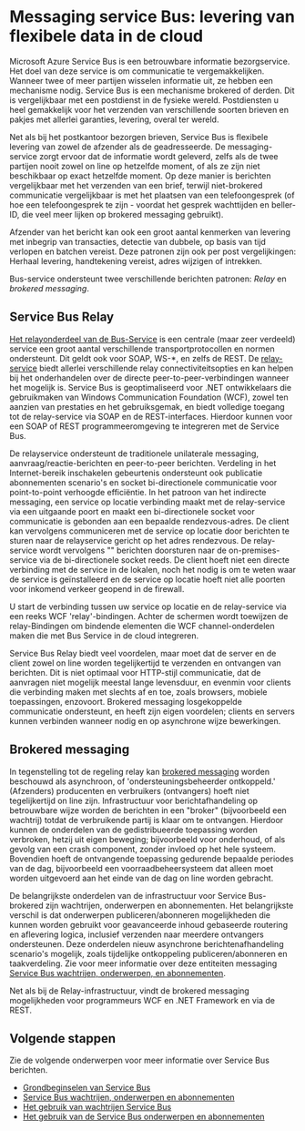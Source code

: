 <properties
    pageTitle="Messaging service Bus-overzicht | Microsoft Azure"
    description="Service Bus Messaging: levering flexibele data in de cloud"
    services="service-bus"
    documentationCenter=".net"
    authors="sethmanheim"
    manager="timlt"
    editor=""/>

<tags
    ms.service="service-bus"
    ms.workload="na"
    ms.tgt_pltfrm="na"
    ms.devlang="multiple"
    ms.topic="get-started-article"
    ms.date="09/27/2016"
    ms.author="sethm"/>


# <a name="service-bus-messaging-flexible-data-delivery-in-the-cloud"></a>Messaging service Bus: levering van flexibele data in de cloud

Microsoft Azure Service Bus is een betrouwbare informatie bezorgservice. Het doel van deze service is om communicatie te vergemakkelijken. Wanneer twee of meer partijen wisselen informatie uit, ze hebben een mechanisme nodig. Service Bus is een mechanisme brokered of derden. Dit is vergelijkbaar met een postdienst in de fysieke wereld. Postdiensten u heel gemakkelijk voor het verzenden van verschillende soorten brieven en pakjes met allerlei garanties, levering, overal ter wereld.

Net als bij het postkantoor bezorgen brieven, Service Bus is flexibele levering van zowel de afzender als de geadresseerde. De messaging-service zorgt ervoor dat de informatie wordt geleverd, zelfs als de twee partijen nooit zowel on line op hetzelfde moment, of als ze zijn niet beschikbaar op exact hetzelfde moment. Op deze manier is berichten vergelijkbaar met het verzenden van een brief, terwijl niet-brokered communicatie vergelijkbaar is met het plaatsen van een telefoongesprek (of hoe een telefoongesprek te zijn - voordat het gesprek wachttijden en beller-ID, die veel meer lijken op brokered messaging gebruikt).

Afzender van het bericht kan ook een groot aantal kenmerken van levering met inbegrip van transacties, detectie van dubbele, op basis van tijd verlopen en batchen vereist. Deze patronen zijn ook per post vergelijkingen: Herhaal levering, handtekening vereist, adres wijzigen of intrekken.

Bus-service ondersteunt twee verschillende berichten patronen: *Relay* en *brokered messaging*.

## <a name="service-bus-relay"></a>Service Bus Relay

[Het relayonderdeel van de Bus-Service](../service-bus-relay/service-bus-relay-overview.md) is een centrale (maar zeer verdeeld) service een groot aantal verschillende transportprotocollen en normen ondersteunt. Dit geldt ook voor SOAP, WS-*, en zelfs de REST. De [relay-service](../service-bus-relay/service-bus-dotnet-how-to-use-relay.md) biedt allerlei verschillende relay connectiviteitsopties en kan helpen bij het onderhandelen over de directe peer-to-peer-verbindingen wanneer het mogelijk is. Service Bus is geoptimaliseerd voor .NET ontwikkelaars die gebruikmaken van Windows Communication Foundation (WCF), zowel ten aanzien van prestaties en het gebruiksgemak, en biedt volledige toegang tot de relay-service via SOAP en de REST-interfaces. Hierdoor kunnen voor een SOAP of REST programmeeromgeving te integreren met de Service Bus.

De relayservice ondersteunt de traditionele unilaterale messaging, aanvraag/reactie-berichten en peer-to-peer berichten. Verdeling in het Internet-bereik inschakelen gebeurtenis ondersteunt ook publicatie abonnementen scenario's en socket bi-directionele communicatie voor point-to-point verhoogde efficiëntie. In het patroon van het indirecte messaging, een service op locatie verbinding maakt met de relay-service via een uitgaande poort en maakt een bi-directionele socket voor communicatie is gebonden aan een bepaalde rendezvous-adres. De client kan vervolgens communiceren met de service op locatie door berichten te sturen naar de relayservice gericht op het adres rendezvous. De relay-service wordt vervolgens "" berichten doorsturen naar de on-premises-service via de bi-directionele socket reeds. De client hoeft niet een directe verbinding met de service in de lokalen, noch het nodig is om te weten waar de service is geïnstalleerd en de service op locatie hoeft niet alle poorten voor inkomend verkeer geopend in de firewall.

U start de verbinding tussen uw service op locatie en de relay-service via een reeks WCF 'relay'-bindingen. Achter de schermen wordt toewijzen de relay-Bindingen om bindende elementen die WCF channel-onderdelen maken die met Bus Service in de cloud integreren.

Service Bus Relay biedt veel voordelen, maar moet dat de server en de client zowel on line worden tegelijkertijd te verzenden en ontvangen van berichten. Dit is niet optimaal voor HTTP-stijl communicatie, dat de aanvragen niet mogelijk meestal lange levensduur, en evenmin voor clients die verbinding maken met slechts af en toe, zoals browsers, mobiele toepassingen, enzovoort. Brokered messaging losgekoppelde communicatie ondersteunt, en heeft zijn eigen voordelen; clients en servers kunnen verbinden wanneer nodig en op asynchrone wijze bewerkingen.

## <a name="brokered-messaging"></a>Brokered messaging

In tegenstelling tot de regeling relay kan [brokered messaging](service-bus-queues-topics-subscriptions.md) worden beschouwd als asynchroon, of 'ondersteuningsbeheerder ontkoppeld.' (Afzenders) producenten en verbruikers (ontvangers) hoeft niet tegelijkertijd on line zijn. Infrastructuur voor berichtafhandeling op betrouwbare wijze worden de berichten in een "broker" (bijvoorbeeld een wachtrij) totdat de verbruikende partij is klaar om te ontvangen. Hierdoor kunnen de onderdelen van de gedistribueerde toepassing worden verbroken, hetzij uit eigen beweging; bijvoorbeeld voor onderhoud, of als gevolg van een crash component, zonder invloed op het hele systeem. Bovendien hoeft de ontvangende toepassing gedurende bepaalde periodes van de dag, bijvoorbeeld een voorraadbeheersysteem dat alleen moet worden uitgevoerd aan het einde van de dag on line worden gebracht.

De belangrijkste onderdelen van de infrastructuur voor Service Bus-brokered zijn wachtrijen, onderwerpen en abonnementen.  Het belangrijkste verschil is dat onderwerpen publiceren/abonneren mogelijkheden die kunnen worden gebruikt voor geavanceerde inhoud gebaseerde routering en aflevering logica, inclusief verzenden naar meerdere ontvangers ondersteunen. Deze onderdelen nieuw asynchrone berichtenafhandeling scenario's mogelijk, zoals tijdelijke ontkoppeling publiceren/abonneren en taakverdeling. Zie voor meer informatie over deze entiteiten messaging [Service Bus wachtrijen, onderwerpen, en abonnementen](service-bus-queues-topics-subscriptions.md).

Net als bij de Relay-infrastructuur, vindt de brokered messaging mogelijkheden voor programmeurs WCF en .NET Framework en via de REST.

## <a name="next-steps"></a>Volgende stappen

Zie de volgende onderwerpen voor meer informatie over Service Bus berichten.

- [Grondbeginselen van Service Bus](service-bus-fundamentals-hybrid-solutions.md)
- [Service Bus wachtrijen, onderwerpen en abonnementen](service-bus-queues-topics-subscriptions.md)
- [Het gebruik van wachtrijen Service Bus](service-bus-dotnet-get-started-with-queues.md)
- [Het gebruik van de Service Bus onderwerpen en abonnementen](./service-bus-dotnet-how-to-use-topics-subscriptions.md)
 
